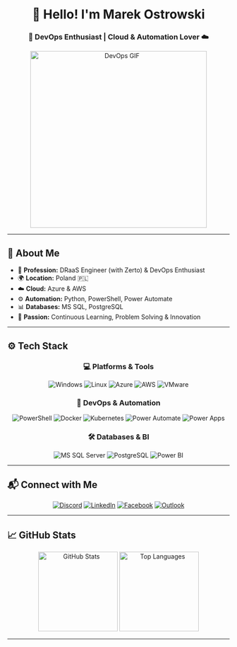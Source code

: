 <h1 align="center">👋 Hello! I'm Marek Ostrowski</h1>
<h3 align="center">🚀 DevOps Enthusiast | Cloud & Automation Lover ☁️</h3>

<p align="center">
  <img src="https://media4.giphy.com/media/v1.Y2lkPTc5MGI3NjExbjJlZnR3YzdlM3FpMGY2dTQyNHM4a21wbmJzY3dlbnF0MWo0MG1oeCZlcD12MV9pbnRlcm5hbF9naWZfYnlfaWQmY3Q9Zw/O7x8QN7gMcsAxX8v2z/giphy.gif" width="400" alt="DevOps GIF">
</p>

---

## 🌟 About Me

- 💼 **Profession:** DRaaS Engineer (with Zerto) & DevOps Enthusiast  
- 🌍 **Location:** Poland 🇵🇱  
- ☁️ **Cloud:** Azure & AWS  
- ⚙️ **Automation:** Python, PowerShell, Power Automate  
- 📊 **Databases:** MS SQL, PostgreSQL
- 🎯 **Passion:** Continuous Learning, Problem Solving & Innovation  

---

## ⚙️ Tech Stack

<div align="center">
  
### 💻 **Platforms & Tools**
![Windows](https://img.shields.io/badge/Windows-0078D6?style=for-the-badge&logo=windows&logoColor=white)
![Linux](https://img.shields.io/badge/Linux-FCC624?style=for-the-badge&logo=linux&logoColor=black)
![Azure](https://img.shields.io/badge/Azure-0089D6?style=for-the-badge&logo=microsoftazure&logoColor=white)
![AWS](https://img.shields.io/badge/AWS-FF9900?style=for-the-badge&logo=amazonaws&logoColor=black)
![VMware](https://img.shields.io/badge/VMware-607078?style=for-the-badge&logo=vmware&logoColor=white)

### 🔧 **DevOps & Automation**
![PowerShell](https://img.shields.io/badge/PowerShell-5391FE?style=for-the-badge&logo=powershell&logoColor=white)
![Docker](https://img.shields.io/badge/Docker-2496ED?style=for-the-badge&logo=docker&logoColor=white)
![Kubernetes](https://img.shields.io/badge/Kubernetes-326CE5?style=for-the-badge&logo=kubernetes&logoColor=white)
![Power Automate](https://img.shields.io/badge/Power%20Automate-0066FF?style=for-the-badge&logo=powerautomate&logoColor=white)
![Power Apps](https://img.shields.io/badge/Power%20Apps-742774?style=for-the-badge&logo=powerapps&logoColor=white)

### 🛠️ **Databases & BI**
![MS SQL Server](https://img.shields.io/badge/SQL%20Server-CC2927?style=for-the-badge&logo=microsoftsqlserver&logoColor=white)
![PostgreSQL](https://img.shields.io/badge/PostgreSQL-336791?style=for-the-badge&logo=postgresql&logoColor=white)
![Power BI](https://img.shields.io/badge/Power%20BI-F2C811?style=for-the-badge&logo=powerbi&logoColor=black)

</div>

---

## 📬 Connect with Me
<div align="center">
  
[![Discord](https://img.shields.io/badge/Discord-5865F2?style=for-the-badge&logo=discord&logoColor=white)](https://discordapp.com/users/5315)
[![LinkedIn](https://img.shields.io/badge/LinkedIn-0A66C2?style=for-the-badge&logo=linkedin&logoColor=white)](https://www.linkedin.com/in/marek-ostrowski-94a4921a3/)
[![Facebook](https://img.shields.io/badge/Facebook-1877F2?style=for-the-badge&logo=facebook&logoColor=white)](https://www.facebook.com/marek.ostrowski.393/)
[![Outlook](https://img.shields.io/badge/Email-0078D4?style=for-the-badge&logo=microsoftoutlook&logoColor=white)](mailto:ostrowskimarek7@outlook.com)

</div>

---

## 📈 GitHub Stats

<p align="center">
  <img src="https://github-readme-stats.vercel.app/api?username=marekostrowski&show_icons=true&theme=radical" alt="GitHub Stats" height="180">
  <img src="https://github-readme-stats.vercel.app/api/top-langs/?username=marekostrowski&layout=compact&theme=radical" alt="Top Languages" height="180">
</p>

---
